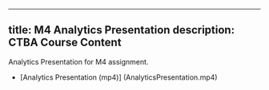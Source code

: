 
---
title: M4 Analytics Presentation
description: CTBA Course Content
---

Analytics Presentation for M4 assignment. 
- [Analytics Presentation (mp4)] (AnalyticsPresentation.mp4)
